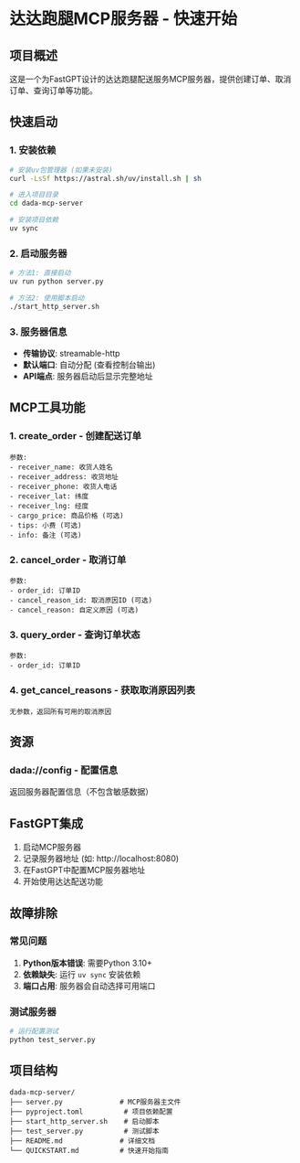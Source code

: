 # 达达跑腿MCP服务器 - 快速开始

## 项目概述

这是一个为FastGPT设计的达达跑腿配送服务MCP服务器，提供创建订单、取消订单、查询订单等功能。

## 快速启动

### 1. 安装依赖

```bash
# 安装uv包管理器 (如果未安装)
curl -LsSf https://astral.sh/uv/install.sh | sh

# 进入项目目录
cd dada-mcp-server

# 安装项目依赖
uv sync
```

### 2. 启动服务器

```bash
# 方法1: 直接启动
uv run python server.py

# 方法2: 使用脚本启动
./start_http_server.sh
```

### 3. 服务器信息

- **传输协议**: streamable-http
- **默认端口**: 自动分配 (查看控制台输出)
- **API端点**: 服务器启动后显示完整地址

## MCP工具功能

### 1. create_order - 创建配送订单
```
参数:
- receiver_name: 收货人姓名
- receiver_address: 收货地址  
- receiver_phone: 收货人电话
- receiver_lat: 纬度
- receiver_lng: 经度
- cargo_price: 商品价格 (可选)
- tips: 小费 (可选)
- info: 备注 (可选)
```

### 2. cancel_order - 取消订单
```
参数:
- order_id: 订单ID
- cancel_reason_id: 取消原因ID (可选)
- cancel_reason: 自定义原因 (可选)
```

### 3. query_order - 查询订单状态
```
参数:
- order_id: 订单ID
```

### 4. get_cancel_reasons - 获取取消原因列表
```
无参数，返回所有可用的取消原因
```

## 资源

### dada://config - 配置信息
返回服务器配置信息（不包含敏感数据）

## FastGPT集成

1. 启动MCP服务器
2. 记录服务器地址 (如: http://localhost:8080)
3. 在FastGPT中配置MCP服务器地址
4. 开始使用达达配送功能

## 故障排除

### 常见问题

1. **Python版本错误**: 需要Python 3.10+
2. **依赖缺失**: 运行 `uv sync` 安装依赖
3. **端口占用**: 服务器会自动选择可用端口

### 测试服务器

```bash
# 运行配置测试
python test_server.py
```

## 项目结构

```
dada-mcp-server/
├── server.py              # MCP服务器主文件
├── pyproject.toml          # 项目依赖配置
├── start_http_server.sh    # 启动脚本
├── test_server.py          # 测试脚本
├── README.md              # 详细文档
└── QUICKSTART.md          # 快速开始指南
```
